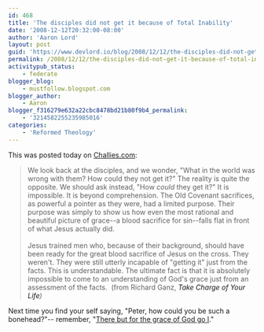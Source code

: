 ```yaml
---
id: 468
title: 'The disciples did not get it because of Total Inability'
date: '2008-12-12T20:32:00-08:00'
author: 'Aaron Lord'
layout: post
guid: 'https://www.devlord.io/blog/2008/12/12/the-disciples-did-not-get-it-because-of-total-inability/'
permalink: /2008/12/12/the-disciples-did-not-get-it-because-of-total-inability/
activitypub_status:
    - federate
blogger_blog:
    - mustfollow.blogspot.com
blogger_author:
    - Aaron
blogger_f316279e632a22cbc8478bd21b80f9b4_permalink:
    - '3214582255235985016'
categories:
    - 'Reformed Theology'
---
```


This was posted today on <a href="http://www.challies.com/archives/articles/awakening-to-grace.php">Challies.com</a>:<br /><blockquote>We look back at the disciples, and we wonder, "What in the world was wrong with them? How could they not get it?" The reality is quite the opposite. We should ask instead, "How <span class="Apple-style-span" style="font-style:italic;">could</span> they get it?" It is impossible. It is beyond comprehension. The Old Covenant sacrifices, as powerful a pointer as they were, had a limited purpose. Their purpose was simply to show us how even the most rational and beautiful picture of grace--a blood sacrifice for sin--falls flat in front of what Jesus actually did.<br /><br />Jesus trained men who, because of their background, should have been ready for the great blood sacrifice of Jesus on the cross. They weren't. They were still utterly incapable of "getting it" just from the facts. This is understandable. The ultimate fact is that it is absolutely impossible to come to an understanding of God's grace just from an assessment of the facts.  (from Richard Ganz, <span class="Apple-style-span" style="font-style:italic;"><a>Take Charge of Your Life</a>)</span></blockquote>Next time you find your self saying, "Peter, how could you be such a bonehead?"-- remember, "<a href="http://www.graceandtruth.org.uk/Articles/john_bradfordpf.htm">There but for the grace of God go I</a>."<div class="blogger-post-footer"></div>